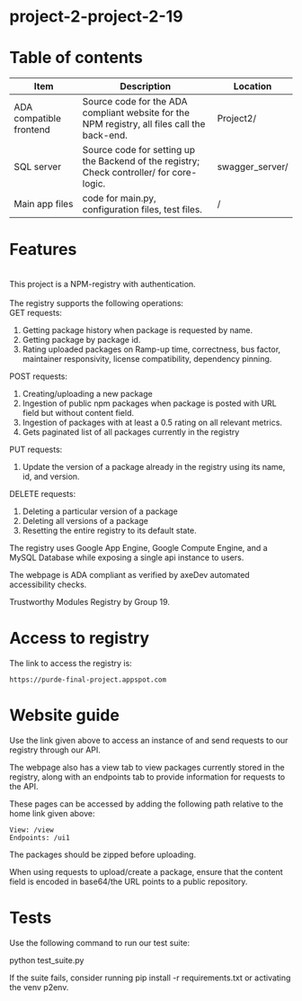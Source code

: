 # project-2-project-2-19
<h1>Table of contents</h1>


| Item | Description | Location |
|------|-------------|----------|
| ADA compatible frontend | Source code for the ADA compliant website for the NPM registry, all files call the back-end.       | Project2/ |
| SQL server          | Source code for setting up the Backend of the registry; Check controller/ for core-logic.             | swagger_server/ |
| Main app files          | code for main.py, configuration files, test files.       | / |

<h1>Features</h1>
<br>
This project is a NPM-registry with authentication. <br>

<br>
The registry supports the following operations:<br>
    GET requests:
    
1. Getting package history when package is requested by name. 
2. Getting package by package id. 
3. Rating uploaded packages on Ramp-up time, correctness, bus factor, maintainer responsivity, license compatibility, dependency pinning. 

POST requests:

1. Creating/uploading a new package
2. Ingestion of public npm packages when package is posted with URL field but without content field.
4. Ingestion of packages with at least a 0.5 rating on all relevant metrics. 
5. Gets paginated list of all packages currently in the registry

PUT requests:
1. Update the version of a package already in the registry using its name, id, and version.

DELETE requests:
1. Deleting a particular version of a package
2. Deleting all versions of a package
3. Resetting the entire registry to its default state.

The registry uses Google App Engine, Google Compute Engine, and a MySQL Database while exposing a single api instance to users. 

The webpage is ADA compliant as verified by axeDev automated accessibility checks.  

Trustworthy Modules Registry by Group 19.

<h1>Access to registry</h1>
The link to access the registry is:

    https://purde-final-project.appspot.com
    
<h1>Website guide</h1>
Use the link given above to access an instance of and send requests to our registry through our API. 


The webpage also has a view tab to view packages currently stored in the registry,
along with an endpoints tab to provide information for requests to the API.

These pages can be accessed by adding the following path relative to the home link given above:
    
    View: /view
    Endpoints: /ui1

The packages should be zipped before uploading. 

When using requests to upload/create a package, ensure that the content field is encoded in base64/the URL points to 
a public repository. 

<h1>Tests</h1>
Use the following command to run our test suite:

python test_suite.py

If the suite fails, consider running pip install -r requirements.txt or activating the venv p2env.
